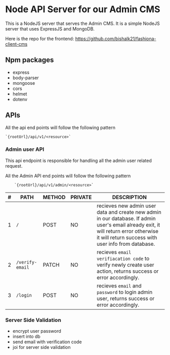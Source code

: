 # Node API Server for our Admin CMS

This is a NodeJS server that serves the Admin CMS. It is a simple NodeJS server that uses ExpressJS and MongoDB.

Here is the repo for the frontend: https://github.com/bishalk21/fashiona-client-cms

## Npm packages

- express
- body-parser
- mongoose
- cors
- helmet
- dotenv

## APIs

All the api end points will follow the following pattern 
    
    `{rootUrl}/api/v1/<resource>`

### Admin user API

This api endpoint is responsible for handling all the admin user related request.

All the Admin API end points will follow the following pattern 
        
        `{rootUrl}/api/v1/admin/<resource>`

| # | PATH | METHOD | PRIVATE | DESCRIPTION |
|---|------|--------|---------|-------------|
| 1 | `/` | POST | NO |  recieves new admin user data and create new admin in our database. If admin user's email already exit, it will return error otherwise it will return success with user info from database. |
| 2 | `/verify-email` | PATCH | NO |  recieves `email verifiacation code` to verify newly create user action, returns success or error accordingly. |
| 3 | `/login` | POST | NO |  recieves `email` and `password` to login admin user, returns success or error accordingly. |


### Server Side Validation

- encrypt user password
- insert into db
- send email with verification code
- joi for server side validation


